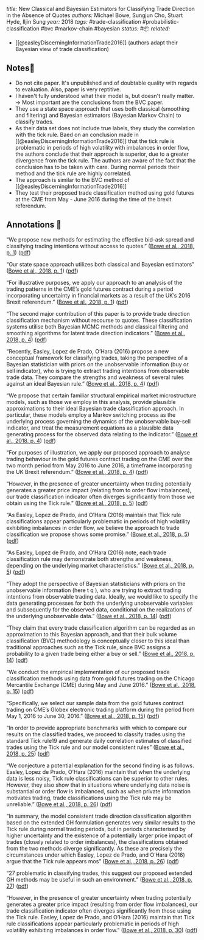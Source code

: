 *title:* New Classical and Bayesian Estimators for Classifying Trade Direction in the Absence of Quotes
*authors:* Michael Bowe, Sungjun Cho, Stuart Hyde, Iljin Sung
*year:* 2018
*tags:*  #trade-classification #probabilistic-classification #bvc #markov-chain #bayesian 
*status:* #📦 
*related:*
- [[@easleyDiscerningInformationTrade2016]] (authors adapt their Bayesian view of trade classification)

## Notes📍
- Do not cite paper. It's unpublished and of doubtable quality with regards to evaluation. Also, paper is very reptitive.
- I haven't fully understood what their model is, but doesn't really matter. -> Most important are the conclusions from the BVC paper.
- They use a state space approach that uses both classical (smoothing and filtering) and Bayesian estimators (Bayesian Markov Chain) to classify trades. 
- As their data set does not include true labels, they study the correlation with the tick rule. Baed on an conclusion made in [[@easleyDiscerningInformationTrade2016]] that the tick rule is problematic in periods of high volatility with imbalances in order flow, the authors conclude that their approach is superior, due to a greater divergence from the tick rule. The authors are aware of the fact that the conclusion has to be taken with care. During normal periods their method and the tick rule are highly correlated.
- The approach is similar to the BVC method of [[@easleyDiscerningInformationTrade2016]] 
- They test their proposed trade classification method using gold futures at the CME from May - June 2016 during the time of the brexit referendum.

## Annotations 📖
“We propose new methods for estimating the effective bid-ask spread and classifying trading intentions without access to quotes.” ([Bowe et al., 2018, p. 1](zotero://select/library/items/74N2TUYU)) ([pdf](zotero://open-pdf/library/items/UBVF223Y?page=1&annotation=8RJZJHED))

“Our state space approach utilizes both classical and Bayesian estimators” ([Bowe et al., 2018, p. 1](zotero://select/library/items/74N2TUYU)) ([pdf](zotero://open-pdf/library/items/UBVF223Y?page=1&annotation=T9EQQZGL))

“For illustrative purposes, we apply our approach to an analysis of the trading patterns in the CME’s gold futures contract during a period incorporating uncertainty in financial markets as a result of the UK’s 2016 Brexit referendum.” ([Bowe et al., 2018, p. 1](zotero://select/library/items/74N2TUYU)) ([pdf](zotero://open-pdf/library/items/UBVF223Y?page=1&annotation=VMKUPQMV))

“The second major contribution of this paper is to provide trade direction classification mechanism without recourse to quotes. These classification systems utilise both Bayesian MCMC methods and classical filtering and smoothing algorithms for latent trade direction indicators.” ([Bowe et al., 2018, p. 4](zotero://select/library/items/74N2TUYU)) ([pdf](zotero://open-pdf/library/items/UBVF223Y?page=4&annotation=XL256BA7))

“Recently, Easley, Lopez de Prado, O’Hara (2016) propose a new conceptual framework for classifying trades, taking the perspective of a Bayesian statistician with priors on the unobservable information (buy or sell indicator), who is trying to extract trading intentions from observable trade data. They compare the strengths and weakness of several rules against an ideal Bayesian rule.” ([Bowe et al., 2018, p. 4](zotero://select/library/items/74N2TUYU)) ([pdf](zotero://open-pdf/library/items/UBVF223Y?page=4&annotation=G4NXK23W))

“We propose that certain familiar structural empirical market microstructure models, such as those we employ in this analysis, provide plausible approximations to their ideal Bayesian trade classification approach. In particular, these models employ a Markov switching process as the underlying process governing the dynamics of the unobservable buy-sell indicator, and treat the measurement equations as a plausible data generating process for the observed data relating to the indicator.” ([Bowe et al., 2018, p. 4](zotero://select/library/items/74N2TUYU)) ([pdf](zotero://open-pdf/library/items/UBVF223Y?page=4&annotation=BPB65SJL))

“For purposes of illustration, we apply our proposed approach to analyse trading behaviour in the gold futures contract trading on the CME over the two month period from May 2016 to June 2016, a timeframe incorporating the UK Brexit referendum.” ([Bowe et al., 2018, p. 4](zotero://select/library/items/74N2TUYU)) ([pdf](zotero://open-pdf/library/items/UBVF223Y?page=4&annotation=93IMAVFX))

“However, in the presence of greater uncertainty when trading potentially generates a greater price impact (relating from to order flow imbalances), our trade classification indicator often diverges significantly from those we obtain using the Tick rule.” ([Bowe et al., 2018, p. 5](zotero://select/library/items/74N2TUYU)) ([pdf](zotero://open-pdf/library/items/UBVF223Y?page=5&annotation=WGR8ZNWE))

“As Easley, Lopez de Prado, and O’Hara (2016) maintain that Tick rule classifications appear particularly problematic in periods of high volatility exhibiting imbalances in order flow, we believe the approach to trade classification we propose shows some promise.” ([Bowe et al., 2018, p. 5](zotero://select/library/items/74N2TUYU)) ([pdf](zotero://open-pdf/library/items/UBVF223Y?page=5&annotation=BWHS7KBN))

“As Easley, Lopez de Prado, and O’Hara (2016) note, each trade classification rule may demonstrate both strengths and weakness, depending on the underlying market characteristics.” ([Bowe et al., 2018, p. 5](zotero://select/library/items/74N2TUYU)) ([pdf](zotero://open-pdf/library/items/UBVF223Y?page=5&annotation=M6BNM6PI))

“They adopt the perspective of Bayesian statisticians with priors on the unobservable information (here t q ), who are trying to extract trading intentions from observable trading data. Ideally, we would like to specify the data generating processes for both the underlying unobservable variables and subsequently for the observed data, conditional on the realizations of the underlying unobservable data.” ([Bowe et al., 2018, p. 14](zotero://select/library/items/74N2TUYU)) ([pdf](zotero://open-pdf/library/items/UBVF223Y?page=14&annotation=7P4ANNPN))

“They claim that every trade classification algorithm can be regarded as an approximation to this Bayesian approach, and that their bulk volume classification (BVC) methodology is conceptually closer to this ideal than traditional approaches such as the Tick rule, since BVC assigns a probability to a given trade being either a buy or sell.” ([Bowe et al., 2018, p. 14](zotero://select/library/items/74N2TUYU)) ([pdf](zotero://open-pdf/library/items/UBVF223Y?page=14&annotation=P4B8ZSP2))

“We conduct the empirical implementation of our proposed trade classification methods using data from gold futures trading on the Chicago Mercantile Exchange (CME) during May and June 2016.” ([Bowe et al., 2018, p. 15](zotero://select/library/items/74N2TUYU)) ([pdf](zotero://open-pdf/library/items/UBVF223Y?page=15&annotation=XFZS59RF))

“Specifically, we select our sample data from the gold futures contract trading on CME’s Globex electronic trading platform during the period from May 1, 2016 to June 30, 2016.” ([Bowe et al., 2018, p. 15](zotero://select/library/items/74N2TUYU)) ([pdf](zotero://open-pdf/library/items/UBVF223Y?page=15&annotation=TMMIH3QY))

“In order to provide appropriate benchmarks with which to compare our results on the classified trades, we proceed to classify trades using the standard Tick rule19 and generate daily correlation estimates of classified trades using the Tick rule and our model consistent rules” ([Bowe et al., 2018, p. 25](zotero://select/library/items/74N2TUYU)) ([pdf](zotero://open-pdf/library/items/UBVF223Y?page=25&annotation=SXNKCXBB))

“We conjecture a potential explanation for the second finding is as follows. Easley, Lopez de Prado, O’Hara (2016) maintain that when the underlying data is less noisy, Tick rule classifications can be superior to other rules. However, they also show that in situations where underlying data noise is substantial or order flow is imbalanced, such as when private information motivates trading, trade classifications using the Tick rule may be unreliable.” ([Bowe et al., 2018, p. 26](zotero://select/library/items/74N2TUYU)) ([pdf](zotero://open-pdf/library/items/UBVF223Y?page=26&annotation=UKRUT7MD))

“In summary, the model consistent trade direction classification algorithm based on the extended GH formulation generates very similar results to the Tick rule during normal trading periods, but in periods characterised by higher uncertainty and the existence of a potentially larger price impact of trades (closely related to order imbalances), the classifications obtained from the two methods diverge significantly. As these are precisely the circumstances under which Easley, Lopez de Prado, and O’Hara (2016) argue that the Tick rule appears mos” ([Bowe et al., 2018, p. 26](zotero://select/library/items/74N2TUYU)) ([pdf](zotero://open-pdf/library/items/UBVF223Y?page=26&annotation=NFHERS2A))

“27 problematic in classifying trades, this suggest our proposed extended GH methods may be useful in such an environment.” ([Bowe et al., 2018, p. 27](zotero://select/library/items/74N2TUYU)) ([pdf](zotero://open-pdf/library/items/UBVF223Y?page=27&annotation=7U748S7F))

“However, in the presence of greater uncertainty when trading potentially generates a greater price impact (resulting from order flow imbalances), our trade classification indicator often diverges significantly from those using the Tick rule. Easley, Lopez de Prado, and O’Hara (2016) maintain that Tick rule classifications appear particularly problematic in periods of high volatility exhibiting imbalances in order flow.” ([Bowe et al., 2018, p. 30](zotero://select/library/items/74N2TUYU)) ([pdf](zotero://open-pdf/library/items/UBVF223Y?page=30&annotation=GNQL7AZW))